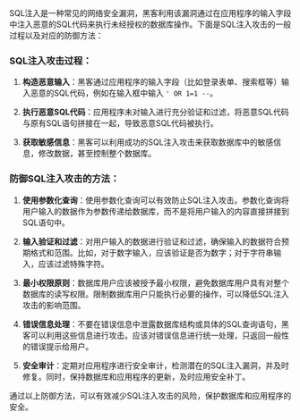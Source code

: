 SQL注入是一种常见的网络安全漏洞，黑客利用该漏洞通过在应用程序的输入字段中注入恶意的SQL代码来执行未经授权的数据库操作。下面是SQL注入攻击的一般过程以及对应的防御方法：

### SQL注入攻击过程：

1.  **构造恶意输入**：黑客通过应用程序的输入字段（比如登录表单、搜索框等）输入恶意的SQL代码，例如在输入框中输入 `' OR 1=1 --`。
    
2.  **执行恶意SQL代码**：应用程序未对输入进行充分验证和过滤，将恶意SQL代码与原有SQL语句拼接在一起，导致恶意SQL代码被执行。
    
3.  **获取敏感信息**：黑客可以利用成功的SQL注入攻击来获取数据库中的敏感信息，修改数据，甚至控制整个数据库。
    

### 防御SQL注入攻击的方法：

1.  **使用参数化查询**：使用参数化查询可以有效防止SQL注入攻击。参数化查询将用户输入的数据作为参数传递给数据库，而不是将用户输入的内容直接拼接到SQL语句中。
    
2.  **输入验证和过滤**：对用户输入的数据进行验证和过滤，确保输入的数据符合预期格式和范围。比如，对于数字输入，应该验证是否为数字；对于字符串输入，应该过滤特殊字符。
    
3.  **最小权限原则**：数据库用户应该被授予最小权限，避免数据库用户具有对整个数据库的读写权限。限制数据库用户只能执行必要的操作，可以降低SQL注入攻击的影响范围。
    
4.  **错误信息处理**：不要在错误信息中泄露数据库结构或具体的SQL查询语句，黑客可以利用这些信息进行攻击。应该对错误信息进行统一处理，只返回一般性的错误提示给用户。
    
5.  **安全审计**：定期对应用程序进行安全审计，检测潜在的SQL注入漏洞，并及时修复。同时，保持数据库和应用程序的更新，及时应用安全补丁。
    

通过以上防御方法，可以有效减少SQL注入攻击的风险，保护数据库和应用程序的安全。